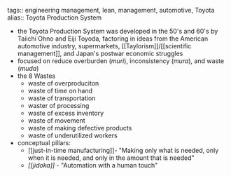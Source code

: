tags:: engineering management, lean, management, automotive, Toyota
alias:: Toyota Production System

- the Toyota Production System was developed in the 50's and 60's by Taiichi Ohno and Eiji Toyoda, factoring in ideas from the American automotive industry, supermarkets, [[Taylorism]]/[[scientific management]], and Japan's postwar economic struggles
- focused on reduce overburden (*muri*), inconsistency (*mura*), and waste (*muda*)
- the 8 Wastes
	- waste of overproduciton
	- waste of time on hand
	- waste of transportation
	- waster of processing
	- waste of excess inventory
	- waste of movement
	- waste of making defective products
	- waste of underutilized workers
- conceptual pillars:
	- [[just-in-time manufacturing]]- "Making only what is needed, only when it is needed, and only in the amount that is needed"
	- *[[jidoka]]* - "Automation with a human touch"